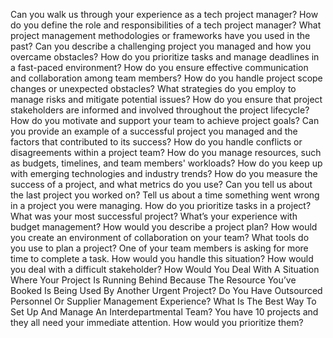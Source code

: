 Can you walk us through your experience as a tech project manager?
How do you define the role and responsibilities of a tech project manager?
What project management methodologies or frameworks have you used in the past?
Can you describe a challenging project you managed and how you overcame obstacles?
How do you prioritize tasks and manage deadlines in a fast-paced environment?
How do you ensure effective communication and collaboration among team members?
How do you handle project scope changes or unexpected obstacles?
What strategies do you employ to manage risks and mitigate potential issues?
How do you ensure that project stakeholders are informed and involved throughout the project lifecycle?
How do you motivate and support your team to achieve project goals?
Can you provide an example of a successful project you managed and the factors that contributed to its success?
How do you handle conflicts or disagreements within a project team?
How do you manage resources, such as budgets, timelines, and team members' workloads?
How do you keep up with emerging technologies and industry trends?
How do you measure the success of a project, and what metrics do you use?
Can you tell us about the last project you worked on?
Tell us about a time something went wrong in a project you were managing.
How do you prioritize tasks in a project?
What was your most successful project?
What’s your experience with budget management?
How would you describe a project plan?
How would you create an environment of collaboration on your team?
What tools do you use to plan a project?
One of your team members is asking for more time to complete a task. How would you handle this situation?
How would you deal with a difficult stakeholder?
How Would You Deal With A Situation Where Your Project Is Running Behind Because The Resource You’ve Booked Is Being Used By Another Urgent Project?
Do You Have Outsourced Personnel Or Supplier Management Experience?
What Is The Best Way To Set Up And Manage An Interdepartmental Team?
You have 10 projects and they all need your immediate attention. How would you prioritize them?
